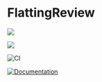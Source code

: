 # FlattingReview
<a href="https://codecov.io/gh/FlatChat/FlattingReview">
  <img src="https://codecov.io/gh/FlatChat/FlattingReview/branch/master/graph/badge.svg" />
</a>

<a href="https://www.codacy.com/gh/FlatChat/FlattingReview?utm_source=github.com&amp;utm_medium=referral&amp;utm_content=FlatChat/FlattingReview&amp;utm_campaign=Badge_Grade"><img src="https://app.codacy.com/project/badge/Grade/0da3fde3c08d471ea7ff7d5dfb1cc38c"/></a>

![CI](https://github.com/FlatChat/FlattingReview/workflows/CI/badge.svg)

[![Documentation](https://github.com/FlatChat/FlattingReview/workflows/Documentation/badge.svg)](https://flatchat.github.io/FlattingReview/docs/app/index.html)
